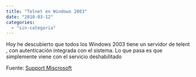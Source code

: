 ```yaml
---
title: "Telnet en Windows 2003"
date: "2010-03-12"
categories: 
  - "sin-categoria"
---
```


Hoy he descubierto que todos los Windows 2003 tiene un servidor de telent , con autenticación integrada con el sistema. Lo que pasa es que simplemente viene con el servicio deshabilitado

Fuente: [Support Miscrosoft](https://support.microsoft.com/kb/323356/es)
